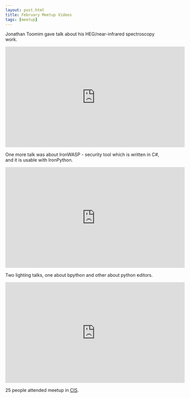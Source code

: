 ```yaml
---
layout: post.html
title: February Meetup Videos
tags: [meetup]
---
```



Jonathan Toomim gave talk about his HEG/near-infrared spectroscopy work.

<iframe frameborder="0" allowfullscreen="" width="560" height="315" 
   src="http://www.youtube.com/embed/1BkhLI6YxY4?wmode=transparent&showinfo=0&rel=0&autohide=1&autoplay=0"
   frameborder="0" allowfullscreen>
</iframe>

One more talk was about IronWASP - security tool which is written in C#, and it is usable with IronPython.

<iframe frameborder="0" allowfullscreen="" width="560" height="315" 
   src="http://www.youtube.com/embed/aotkZjoym1A?wmode=transparent&showinfo=0&rel=0&autohide=1&autoplay=0"
   frameborder="0" allowfullscreen>
</iframe>

Two lighting talks, one about bpython and other about python editors.

<iframe frameborder="0" allowfullscreen="" width="560" height="315" 
   src="http://www.youtube.com/embed/AoO2ATlTSFw?wmode=transparent&showinfo=0&rel=0&autohide=1&autoplay=0"
   frameborder="0" allowfullscreen>
</iframe>

25 people attended meetup in [CIS][cis].

[cis]: http://cis-india.org